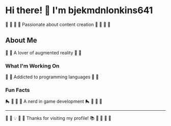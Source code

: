 # Hi there! 👋 I'm bjekmdnlonkins641

🛶 🎯 🏹 🎹 Passionate about content creation 🛶 🎯 🏹 🎹

## About Me
🎽 🎱 A lover of augmented reality 🎽 🎱

### What I'm Working On
🎾 🎻 Addicted to programming languages 🎾 🎻

### Fun Facts
🛼 🌺 🏑 🎱 A nerd in game development 🛼 🌺 🏑 🎱

---
🎽 🏒 💡 🚀 🎾 Thanks for visiting my profile! 📚 🎸 🛶 🎽 🛶
